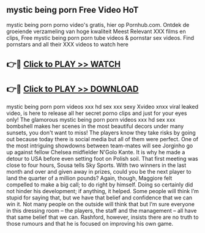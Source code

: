 ## mystic being porn Free Video HoT 

mystic being porn porno video's gratis, hier op Pornhub.com. Ontdek de groeiende verzameling van hoge kwaliteit Meest Relevant XXX films en clips,
Free mystic being porn porn tube videos & pornstar sex videos. Find pornstars and all their XXX videos to watch here


## 👉🔴 [Click to PLAY >> WATCH](http://us.freeplayer.one?title=mystic_being_porn&ref=16D)

## 👉🔴 [Click to PLAY >> DOWNLOAD](http://us.freeplayer.one?title=mystic_being_porn&ref=16D)


mystic being porn porn videos xxx hd sex xxx sexy Xvideo xnxx viral leaked video, is here to release all her secret porno clips and just for your eyes only! The glamorous mystic being porn porn videos xxx hd sex xxx bombshell makes her scenes in the most beautiful decors under many sunsets, you don't want to miss! The players know they take risks by going out because today there is social media but all of them were perfect. One of the most intriguing showdowns between team-mates will see Jorginho go up against fellow Chelsea midfielder N'Golo Kante. It is why he made a detour to USA before even setting foot on Polish soil. That first meeting was close to four hours, Sousa tells Sky Sports. With two winners in the last month and over and given away in prizes, could you be the next player to land the quarter of a million pounds? Again, though, Maggiore felt compelled to make a big call; to do right by himself. Doing so certainly did not hinder his development; if anything, it helped. Some people will think I’m stupid for saying that, but we have that belief and confidence that we can win it. Not many people on the outside will think that but I’m sure everyone in this dressing room – the players, the staff and the management – all have that same belief that we can. Rashford, however, insists there are no truth to those rumours and that he is focused on improving his own game.